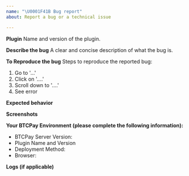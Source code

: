 ```yaml
---
name: "\U0001F41B Bug report"
about: Report a bug or a technical issue

---
```


<!--
Thank you for reporting a technical issue with one of my BTCPay Server plugins, like LNbank or PodServer.

For general issues with BTCPay Server please visit https://github.com/btcpayserver/btcpayserver/issues

General support is available on our community chat chat.btcpayserver.org

Please fill in as much of the template below as you're able.
-->

**Plugin**
Name and version of the plugin.

**Describe the bug**
A clear and concise description of what the bug is.

**To Reproduce the bug**
Steps to reproduce the reported bug:

1. Go to '...'
2. Click on '....'
3. Scroll down to '....'
4. See error

**Expected behavior**

<!--
A clear and concise description of what you expected to happen.
-->

**Screenshots**

<!--
If applicable, add screenshots to help explain your problem.
-->

**Your BTCPay Environment (please complete the following information):**
- BTCPay Server Version:    <!--[available in the right bottom corner of footer] -->
- Plugin Name and Version   <!--[available on the Server Settings > Plugins page] -->
- Deployment Method:        <!--[e.g. Docker, Manual, Third-Party-host]-->
- Browser:                  <!--[e.g. Chrome, Safari]-->

**Logs (if applicable)**


<!--
If you are using the Docker setup, please post the output of the following command:

docker logs generated_btcpayserver_1

Otherwise, basic logs can be found in Server Settings > Logs.
More logs https://docs.btcpayserver.org/Troubleshooting/#2-looking-through-the-logs
-->
